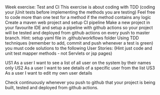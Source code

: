 Week exercise: Test and CI
This exercise is about coding with TDD (coding your jUnit tests before implementing the methods you are testing) Feel free to code more than one test for a method if the method contains any logic
Create a maven web project and setup CI pipeline
Make a new project in your favourite IDE and setup a pipeline with github actions so your project will be tested and deployed from github actions on every push to master branch. Hint: setup yaml file in .github/workflows folder
Using TDD techniques (remember to add, commit and push whenever a test is green) you must code solutions to the following User Stories: (Hint just code and unit test mapper methods - not Servlets or jsp pages)

US1
As a user I want to see a list of all user on the system by their names only
US2
As a user I want to see details of a specific user from the list
US3
As a user I want to edit my own user details


Check continuously whenever you push to github that your project is being built, tested and deployed from github actions.
